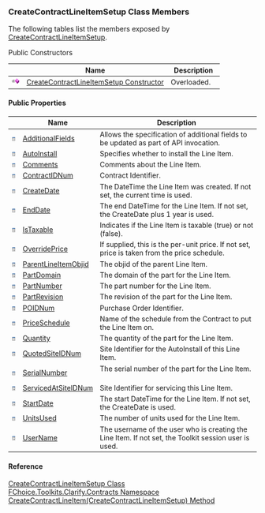﻿### CreateContractLineItemSetup Class Members

The following tables list the members exposed by [CreateContractLineItemSetup](FChoice.Toolkits.Clarify~FChoice.Toolkits.Clarify.Contracts.CreateContractLineItemSetup.md).

Public Constructors

|   | Name | Description |
| --- | --- | --- |
| ![Public Constructor](dotnetimages/publicConstructor.png) | [CreateContractLineItemSetup Constructor](FChoice.Toolkits.Clarify~FChoice.Toolkits.Clarify.Contracts.CreateContractLineItemSetup~_ctor.md) | Overloaded.    |



#### Public Properties

|   | Name | Description |
| --- | --- | --- |
| ![Public Property](dotnetimages/publicProperty.png) | [AdditionalFields](FChoice.Toolkits.Clarify~FChoice.Toolkits.Clarify.Contracts.CreateContractLineItemSetup~AdditionalFields.md) | Allows the specification of additional fields to be updated as part of API invocation.   |
| ![Public Property](dotnetimages/publicProperty.png) | [AutoInstall](FChoice.Toolkits.Clarify~FChoice.Toolkits.Clarify.Contracts.CreateContractLineItemSetup~AutoInstall.md) | Specifies whether to install the Line Item.   |
| ![Public Property](dotnetimages/publicProperty.png) | [Comments](FChoice.Toolkits.Clarify~FChoice.Toolkits.Clarify.Contracts.CreateContractLineItemSetup~Comments.md) | Comments about the Line Item.   |
| ![Public Property](dotnetimages/publicProperty.png) | [ContractIDNum](FChoice.Toolkits.Clarify~FChoice.Toolkits.Clarify.Contracts.CreateContractLineItemSetup~ContractIDNum.md) | Contract Identifier.   |
| ![Public Property](dotnetimages/publicProperty.png) | [CreateDate](FChoice.Toolkits.Clarify~FChoice.Toolkits.Clarify.Contracts.CreateContractLineItemSetup~CreateDate.md) | The DateTime the Line Item was created. If not set, the current time is used.   |
| ![Public Property](dotnetimages/publicProperty.png) | [EndDate](FChoice.Toolkits.Clarify~FChoice.Toolkits.Clarify.Contracts.CreateContractLineItemSetup~EndDate.md) | The end DateTime for the Line Item. If not set, the CreateDate plus 1 year is used.   |
| ![Public Property](dotnetimages/publicProperty.png) | [IsTaxable](FChoice.Toolkits.Clarify~FChoice.Toolkits.Clarify.Contracts.CreateContractLineItemSetup~IsTaxable.md) | Indicates if the Line Item is taxable (true) or not (false).   |
| ![Public Property](dotnetimages/publicProperty.png) | [OverridePrice](FChoice.Toolkits.Clarify~FChoice.Toolkits.Clarify.Contracts.CreateContractLineItemSetup~OverridePrice.md) | If supplied, this is the per-unit price. If not set, price is taken from the price schedule.   |
| ![Public Property](dotnetimages/publicProperty.png) | [ParentLineItemObjid](FChoice.Toolkits.Clarify~FChoice.Toolkits.Clarify.Contracts.CreateContractLineItemSetup~ParentLineItemObjid.md) | The objid of the parent Line Item.   |
| ![Public Property](dotnetimages/publicProperty.png) | [PartDomain](FChoice.Toolkits.Clarify~FChoice.Toolkits.Clarify.Contracts.CreateContractLineItemSetup~PartDomain.md) | The domain of the part for the Line Item.   |
| ![Public Property](dotnetimages/publicProperty.png) | [PartNumber](FChoice.Toolkits.Clarify~FChoice.Toolkits.Clarify.Contracts.CreateContractLineItemSetup~PartNumber.md) | The part number for the Line Item.   |
| ![Public Property](dotnetimages/publicProperty.png) | [PartRevision](FChoice.Toolkits.Clarify~FChoice.Toolkits.Clarify.Contracts.CreateContractLineItemSetup~PartRevision.md) | The revision of the part for the Line Item.   |
| ![Public Property](dotnetimages/publicProperty.png) | [POIDNum](FChoice.Toolkits.Clarify~FChoice.Toolkits.Clarify.Contracts.CreateContractLineItemSetup~POIDNum.md) | Purchase Order Identifier.   |
| ![Public Property](dotnetimages/publicProperty.png) | [PriceSchedule](FChoice.Toolkits.Clarify~FChoice.Toolkits.Clarify.Contracts.CreateContractLineItemSetup~PriceSchedule.md) | Name of the schedule from the Contract to put the Line Item on.   |
| ![Public Property](dotnetimages/publicProperty.png) | [Quantity](FChoice.Toolkits.Clarify~FChoice.Toolkits.Clarify.Contracts.CreateContractLineItemSetup~Quantity.md) | The quantity of the part for the Line Item.   |
| ![Public Property](dotnetimages/publicProperty.png) | [QuotedSiteIDNum](FChoice.Toolkits.Clarify~FChoice.Toolkits.Clarify.Contracts.CreateContractLineItemSetup~QuotedSiteIDNum.md) | Site Identifier for the AutoInstall of this Line Item.   |
| ![Public Property](dotnetimages/publicProperty.png) | [SerialNumber](FChoice.Toolkits.Clarify~FChoice.Toolkits.Clarify.Contracts.CreateContractLineItemSetup~SerialNumber.md) | The serial number of the part for the Line Item.   |
| ![Public Property](dotnetimages/publicProperty.png) | [ServicedAtSiteIDNum](FChoice.Toolkits.Clarify~FChoice.Toolkits.Clarify.Contracts.CreateContractLineItemSetup~ServicedAtSiteIDNum.md) | Site Identifier for servicing this Line Item.   |
| ![Public Property](dotnetimages/publicProperty.png) | [StartDate](FChoice.Toolkits.Clarify~FChoice.Toolkits.Clarify.Contracts.CreateContractLineItemSetup~StartDate.md) | The start DateTime for the Line Item. If not set, the CreateDate is used.   |
| ![Public Property](dotnetimages/publicProperty.png) | [UnitsUsed](FChoice.Toolkits.Clarify~FChoice.Toolkits.Clarify.Contracts.CreateContractLineItemSetup~UnitsUsed.md) | The number of units used for the Line Item.   |
| ![Public Property](dotnetimages/publicProperty.png) | [UserName](FChoice.Toolkits.Clarify~FChoice.Toolkits.Clarify.Contracts.CreateContractLineItemSetup~UserName.md) | The username of the user who is creating the Line Item. If not set, the Toolkit session user is used.   |





#### Reference

[CreateContractLineItemSetup Class](FChoice.Toolkits.Clarify~FChoice.Toolkits.Clarify.Contracts.CreateContractLineItemSetup.md)  
[FChoice.Toolkits.Clarify.Contracts Namespace](FChoice.Toolkits.Clarify~FChoice.Toolkits.Clarify.Contracts_namespace.md)  
[CreateContractLineItem(CreateContractLineItemSetup) Method](FChoice.Toolkits.Clarify~FChoice.Toolkits.Clarify.Contracts.ContractsToolkit~CreateContractLineItem(CreateContractLineItemSetup).md)